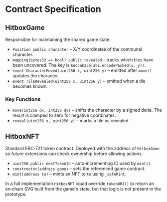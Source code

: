 # Contract Specification

## HitboxGame

Responsible for maintaining the shared game state.

- `Position public character` – X/Y coordinates of the communal character.
- `mapping(bytes32 => bool) public revealed` – tracks which tiles have been
  uncovered. The key is `keccak256(abi.encodePacked(x, y))`.
- `event CharacterMoved(uint256 x, uint256 y)` – emitted after `move()` updates
  the character.
- `event TileRevealed(uint256 x, uint256 y)` – emitted when a tile becomes known.

### Key Functions

- `move(int256 dx, int256 dy)` – shifts the character by a signed delta.
  The result is clamped to zero for negative coordinates.
- `reveal(uint256 x, uint256 y)` – marks a tile as revealed.

## HitboxNFT

Standard ERC‑721 token contract. Deployed with the address of `HitboxGame` so
future extensions can check ownership before allowing actions.

- `uint256 public nextTokenId` – auto‑incrementing ID used by `mint()`.
- `constructor(address game)` – sets the referenced game contract.
- `mint(address to)` – mints an NFT to `to` using `_safeMint`.

In a full implementation `HitboxNFT` could override `tokenURI()` to return an
on‑chain SVG built from the game's state, but that logic is not present in the
prototype.
